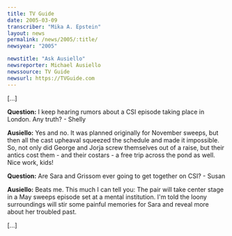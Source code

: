 ```yaml
---
title: TV Guide
date: 2005-03-09
transcriber: "Mika A. Epstein"
layout: news
permalink: /news/2005/:title/
newsyear: "2005"

newstitle: "Ask Ausiello"
newsreporter: Michael Ausiello
newssource: TV Guide
newsurl: https://TVGuide.com
---
```

[...]

**Question:** I keep hearing rumors about a CSI episode taking place in London. Any truth? - Shelly

**Ausiello:** Yes and no. It was planned originally for November sweeps, but then all the cast upheaval squeezed the schedule and made it impossible. So, not only did George and Jorja screw themselves out of a raise, but their antics cost them - and their costars - a free trip across the pond as well. Nice work, kids!

**Question:** Are Sara and Grissom ever going to get together on CSI? - Susan

**Ausiello:** Beats me. This much I can tell you: The pair will take center stage in a May sweeps episode set at a mental institution. I'm told the loony surroundings will stir some painful memories for Sara and reveal more about her troubled past.

[...]
